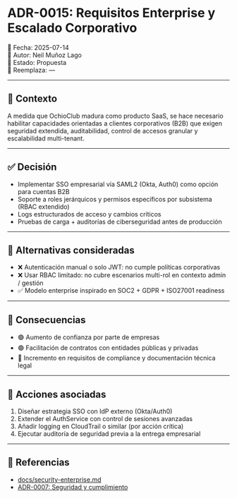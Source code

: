 # ADR-0015: Requisitos Enterprise y Escalado Corporativo

📅 Fecha: 2025-07-14  
👤 Autor: Neil Muñoz Lago  
🔖 Estado: Propuesta  
🔁 Reemplaza: —

---

## 🎯 Contexto

A medida que OchioClub madura como producto SaaS, se hace necesario habilitar capacidades orientadas a clientes corporativos (B2B) que exigen seguridad extendida, auditabilidad, control de accesos granular y escalabilidad multi-tenant.

---

## ✅ Decisión

- Implementar SSO empresarial vía SAML2 (Okta, Auth0) como opción para cuentas B2B
- Soporte a roles jerárquicos y permisos específicos por subsistema (RBAC extendido)
- Logs estructurados de acceso y cambios críticos
- Pruebas de carga + auditorías de ciberseguridad antes de producción

---

## 🔄 Alternativas consideradas

- ❌ Autenticación manual o solo JWT: no cumple políticas corporativas
- ❌ Usar RBAC limitado: no cubre escenarios multi-rol en contexto admin / gestión
- ✅ Modelo enterprise inspirado en SOC2 + GDPR + ISO27001 readiness

---

## 🧠 Consecuencias

- 🟢 Aumento de confianza por parte de empresas
- 🟢 Facilitación de contratos con entidades públicas y privadas
- 🔴 Incremento en requisitos de compliance y documentación técnica legal

---

## 🧩 Acciones asociadas

1. Diseñar estrategia SSO con IdP externo (Okta/Auth0)
2. Extender el AuthService con control de sesiones avanzadas
3. Añadir logging en CloudTrail o similar (por acción crítica)
4. Ejecutar auditoría de seguridad previa a la entrega empresarial

---

## 📎 Referencias

- [docs/security-enterprise.md](../docs/security-enterprise.md)
- [ADR-0007: Seguridad y cumplimiento](./adr-0007-security-compliance.md)
